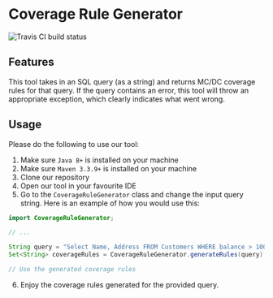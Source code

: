 # Coverage Rule Generator
![Travis CI build status](https://travis-ci.com/SERG-Delft/SQLCoRGi.svg?branch=master)

## Features

This tool takes in an SQL query (as a string) and returns MC/DC coverage rules for that query.
If the query contains an error, this tool will throw an appropriate exception, which clearly indicates what went wrong.

## Usage

Please do the following to use our tool:
1. Make sure `Java 8+` is installed on your machine
2. Make sure `Maven 3.3.9+` is installed on your machine
3. Clone our repository
4. Open our tool in your favourite IDE
5. Go to the `CoverageRuleGenerator` class and change the input query string.
Here is an example of how you would use this:

```java
import CoverageRuleGenerator;

// ...

String query = "Select Name, Address FROM Customers WHERE balance > 1000";
Set<String> coverageRules = CoverageRuleGenerator.generateRules(query);

// Use the generated coverage rules
```
6. Enjoy the coverage rules generated for the provided query.

